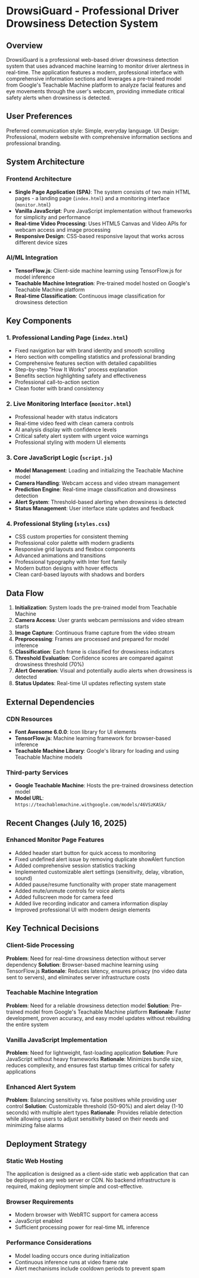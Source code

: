 # DrowsiGuard - Professional Driver Drowsiness Detection System

## Overview

DrowsiGuard is a professional web-based driver drowsiness detection system that uses advanced machine learning to monitor driver alertness in real-time. The application features a modern, professional interface with comprehensive information sections and leverages a pre-trained model from Google's Teachable Machine platform to analyze facial features and eye movements through the user's webcam, providing immediate critical safety alerts when drowsiness is detected.

## User Preferences

Preferred communication style: Simple, everyday language.
UI Design: Professional, modern website with comprehensive information sections and professional branding.

## System Architecture

### Frontend Architecture
- **Single Page Application (SPA)**: The system consists of two main HTML pages - a landing page (`index.html`) and a monitoring interface (`monitor.html`)
- **Vanilla JavaScript**: Pure JavaScript implementation without frameworks for simplicity and performance
- **Real-time Video Processing**: Uses HTML5 Canvas and Video APIs for webcam access and image processing
- **Responsive Design**: CSS-based responsive layout that works across different device sizes

### AI/ML Integration
- **TensorFlow.js**: Client-side machine learning using TensorFlow.js for model inference
- **Teachable Machine Integration**: Pre-trained model hosted on Google's Teachable Machine platform
- **Real-time Classification**: Continuous image classification for drowsiness detection

## Key Components

### 1. Professional Landing Page (`index.html`)
- Fixed navigation bar with brand identity and smooth scrolling
- Hero section with compelling statistics and professional branding
- Comprehensive features section with detailed capabilities
- Step-by-step "How It Works" process explanation
- Benefits section highlighting safety and effectiveness
- Professional call-to-action section
- Clean footer with brand consistency

### 2. Live Monitoring Interface (`monitor.html`)
- Professional header with status indicators
- Real-time video feed with clean camera controls
- AI analysis display with confidence levels
- Critical safety alert system with urgent voice warnings
- Professional styling with modern UI elements

### 3. Core JavaScript Logic (`script.js`)
- **Model Management**: Loading and initializing the Teachable Machine model
- **Camera Handling**: Webcam access and video stream management
- **Prediction Engine**: Real-time image classification and drowsiness detection
- **Alert System**: Threshold-based alerting when drowsiness is detected
- **Status Management**: User interface state updates and feedback

### 4. Professional Styling (`styles.css`)
- CSS custom properties for consistent theming
- Professional color palette with modern gradients
- Responsive grid layouts and flexbox components
- Advanced animations and transitions
- Professional typography with Inter font family
- Modern button designs with hover effects
- Clean card-based layouts with shadows and borders

## Data Flow

1. **Initialization**: System loads the pre-trained model from Teachable Machine
2. **Camera Access**: User grants webcam permissions and video stream starts
3. **Image Capture**: Continuous frame capture from the video stream
4. **Preprocessing**: Frames are processed and prepared for model inference
5. **Classification**: Each frame is classified for drowsiness indicators
6. **Threshold Evaluation**: Confidence scores are compared against drowsiness threshold (70%)
7. **Alert Generation**: Visual and potentially audio alerts when drowsiness is detected
8. **Status Updates**: Real-time UI updates reflecting system state

## External Dependencies

### CDN Resources
- **Font Awesome 6.0.0**: Icon library for UI elements
- **TensorFlow.js**: Machine learning framework for browser-based inference
- **Teachable Machine Library**: Google's library for loading and using Teachable Machine models

### Third-party Services
- **Google Teachable Machine**: Hosts the pre-trained drowsiness detection model
- **Model URL**: `https://teachablemachine.withgoogle.com/models/46VSzKASk/`

## Recent Changes (July 16, 2025)

### Enhanced Monitor Page Features
- Added header start button for quick access to monitoring
- Fixed undefined alert issue by removing duplicate showAlert function
- Added comprehensive session statistics tracking
- Implemented customizable alert settings (sensitivity, delay, vibration, sound)
- Added pause/resume functionality with proper state management
- Added mute/unmute controls for voice alerts
- Added fullscreen mode for camera feed
- Added live recording indicator and camera information display
- Improved professional UI with modern design elements

## Key Technical Decisions

### Client-Side Processing
**Problem**: Need for real-time drowsiness detection without server dependency
**Solution**: Browser-based machine learning using TensorFlow.js
**Rationale**: Reduces latency, ensures privacy (no video data sent to servers), and eliminates server infrastructure costs

### Teachable Machine Integration
**Problem**: Need for a reliable drowsiness detection model
**Solution**: Pre-trained model from Google's Teachable Machine platform
**Rationale**: Faster development, proven accuracy, and easy model updates without rebuilding the entire system

### Vanilla JavaScript Implementation
**Problem**: Need for lightweight, fast-loading application
**Solution**: Pure JavaScript without heavy frameworks
**Rationale**: Minimizes bundle size, reduces complexity, and ensures fast startup times critical for safety applications

### Enhanced Alert System
**Problem**: Balancing sensitivity vs. false positives while providing user control
**Solution**: Customizable threshold (50-90%) and alert delay (1-10 seconds) with multiple alert types
**Rationale**: Provides reliable detection while allowing users to adjust sensitivity based on their needs and minimizing false alarms

## Deployment Strategy

### Static Web Hosting
The application is designed as a client-side static web application that can be deployed on any web server or CDN. No backend infrastructure is required, making deployment simple and cost-effective.

### Browser Requirements
- Modern browser with WebRTC support for camera access
- JavaScript enabled
- Sufficient processing power for real-time ML inference

### Performance Considerations
- Model loading occurs once during initialization
- Continuous inference runs at video frame rate
- Alert mechanisms include cooldown periods to prevent spam